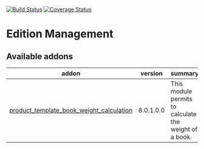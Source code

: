 [![Build Status](https://travis-ci.org/OCA/edition-mgmt.svg?branch=8.0)](https://travis-ci.org/OCA/edition-mgmt)
[![Coverage Status](https://coveralls.io/repos/OCA/edition-mgmt/badge.png?branch=8.0)](https://coveralls.io/r/OCA/edition-mgmt?branch=8.0)

# Edition Management

[//]: # (addons)
Available addons
----------------
addon | version | summary
--- | --- | ---
[product_template_book_weight_calculation](product_template_book_weight_calculation/) | 8.0.1.0.0 | This module permits to calculate the weight of a book.

[//]: # (end addons)
